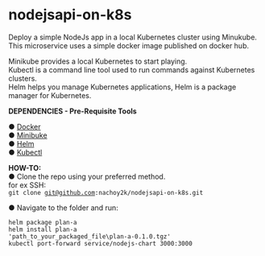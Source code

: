 # nodejsapi-on-k8s
Deploy a simple NodeJs app in a local Kubernetes cluster using Minukube. This microservice uses a simple docker image published on docker hub.  

Minikube provides a local Kubernetes to start playing.  
Kubectl is a command line tool used to run commands against Kubernetes clusters.  
Helm helps you manage Kubernetes applications, Helm is a package manager for Kubernetes.


**DEPENDENCIES - Pre-Requisite Tools**

● [Docker](https://docs.docker.com/get-docker/)  
● [Minibuke](https://minikube.sigs.k8s.io/docs/start/)  
● [Helm](https://helm.sh/docs/intro/install/#from-chocolatey-windows)  
● [Kubectl](https://kubernetes.io/)  


**HOW-TO:**  
● Clone the repo using your preferred method.  
for ex SSH:  
<code>git clone git@github.com:nachoy2k/nodejsapi-on-k8s.git</code>  

● Navigate to the folder and run:

 <code>helm package plan-a</code>  
 <code>helm install plan-a 'path_to_your_packaged_file\plan-a-0.1.0.tgz'</code>  
 <code>kubectl port-forward service/nodejs-chart 3000:3000</code>  
